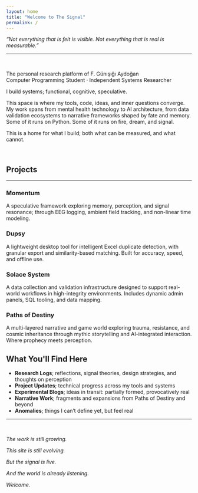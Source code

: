 ```yaml
---
layout: home
title: "Welcome to The Signal"
permalink: /
---
```


<em>“Not everything that is felt is visible. Not everything that is real is measurable.”</em>
<hr>

<br>

<p>The personal research platform of F. Günışığı Aydoğan<br>
Computer Programming Student · Independent Systems Researcher</p>

<p>I build systems; functional, cognitive, speculative.</p>

<p>This space is where my tools, code, ideas, and inner questions converge. My work spans from mental health technology to AI architecture, from data validation ecosystems to narrative frameworks shaped by fate and memory. Some of it runs on Python. Some of it runs on fire, dream, and signal.</p>

<p>This is a home for what I build; both what can be measured, and what cannot.</p>

<br>

<h2><strong>Projects</strong></h2>
<hr>
<p></p>
<h3><strong>Momentum</strong></h3>
A speculative framework exploring memory, perception, and signal resonance; through EEG logging, ambient field tracking, and non-linear time modeling.
<p></p>
<h3><strong>Dupsy</strong></h3>
A lightweight desktop tool for intelligent Excel duplicate detection, with granular export and similarity-based matching. Built for accuracy, speed, and offline use.
<p></p>
<h3><strong>Solace System</strong></h3>
A data collection and validation infrastructure designed to support real-world workflows in high-integrity environments. Includes dynamic admin panels, SQL tooling, and data mapping.
<p></p>
<h3><strong>Paths of Destiny</strong></h3>
A multi-layered narrative and game world exploring trauma, resistance, and cosmic inheritance through mythic storytelling and AI-integrated interaction. Where prophecy meets perception.

<br>

<h2><strong>What You'll Find Here</strong></h2>

<ul>
  <li><strong>Research Logs</strong>; reflections, signal theories, design strategies, and thoughts on perception</li>
  <li><strong>Project Updates</strong>; technical progress across my tools and systems</li>
  <li><strong>Experimental Blogs</strong>; ideas in transit: partially formed, provocatively real</li>
  <li><strong>Narrative Work</strong>; fragments and expansions from Paths of Destiny and beyond</li>
  <li><strong>Anomalies</strong>; things I can’t define yet, but feel real</li>
</ul>
<hr>

<br>

<p><em>The work is still growing.</em></p>
<p><em>This site is still evolving.</em></p>
<p><em>But the signal is live.</em></p>
<p><em>And the world is already listening.</em></p>
<p><em>Welcome.</em></p>

<br>
